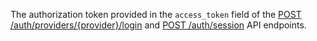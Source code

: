 The authorization token provided in the `access_token` field of the
[POST
/auth/providers/{provider}/login](undefinedpost-/auth/providers/%7Bprovider%7D/login)
and [POST /auth/session](undefinedpost-/auth/session) API endpoints.
